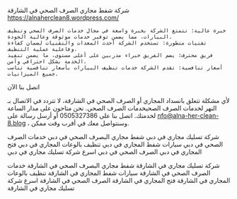 شركة شفط مجاري الصرف الصحي في الشارقة 
https://alnaherclean8.wordpress.com/

    خبرة عالية: تتمتع الشركة بخبرة واسعة في مجال خدمات الصرف الصحي وتنظيف البيارات، مما يضمن توفير خدمات موثوقة وعالية الجودة.
    تقنيات متطورة: تستخدم الشركة أحدث المعدات والتقنيات لضمان كفاءة وفاعلية عملية التنظيف.
    فريق محترف: يضم الفريق خبراء مدربين على أعلى مستوى، ما يضمن تنفيذ الخدمة بشكل احترافي وآمن.
    أسعار تنافسية: تقدم الشركة خدمات تنظيف البيارات بأسعار تنافسية تناسب جميع الميزانيات.

اتصل بنا الآن

لأي مشكلة تتعلق بانسداد المجاري أو الصرف الصحي في الشارقة، لا تتردد في الاتصال بـ النهر لخدمات الصرف الصحيخدمات الصرف الصحي. نحن متاحون على مدار الساعة لخدمتك. اتصل بنا على 0505327386 أو أرسل رسالة على nfo@alna-her-clean-8.blog ، وسنتواصل معك في أقرب وقت ممكن.

شركة تسليك مجاري في دبي 
شفط مجاري البصرف الصحي في دبي 
خدمات الصرف الصحي في دبي 
سيارات شفط المجاري في دبي 
تنظيف بالوعات المجاري في دبي 
فتح المجاري في دبي 
الصرف الصحي في دبي
 اسرع شركة تسليك مجاري في دبي 

 شركة تسليك مجاري في الشارقة 
شفط مجاري البصرف الصحي في الشارقة 
خدمات الصرف الصحي في الشارقة
سيارات شفط المجاري في الشارقة 
تنظيف بالوعات المجاري في الشارقة 
فتح المجاري في الشارقة 
الصرف الصحي في الشارقة
 اسرع شركة تسليك مجاري في الشارقة

